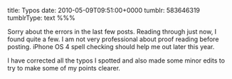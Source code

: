 title: Typos
date: 2010-05-09T09:51:00+0000
tumblr: 583646319
tumblrType: text
%%%

Sorry about the errors in the last few posts. Reading through just now, I found quite a few. I am not very professional about proof reading before posting. iPhone OS 4 spell checking should help me out later this year. 

I have corrected all the typos I spotted and also made some minor edits to try to make some of my points clearer. 
